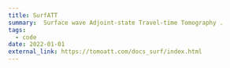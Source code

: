 ```yaml
---
title: SurfATT
summary:  Surface wave Adjoint-state Travel-time Tomography .
tags:
  - code
date: 2022-01-01
external_link: https://tomoatt.com/docs_surf/index.html
---
```

